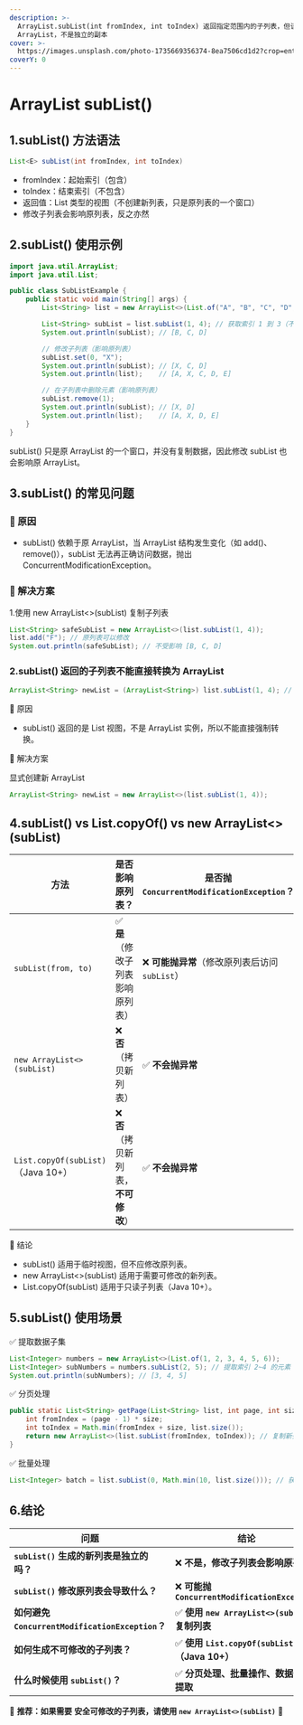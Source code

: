 ```yaml
---
description: >-
  ArrayList.subList(int fromIndex, int toIndex) 返回指定范围内的子列表，但该子列表仍然依赖于原
  ArrayList，不是独立的副本
cover: >-
  https://images.unsplash.com/photo-1735669356374-8ea7506cd1d2?crop=entropy&cs=srgb&fm=jpg&ixid=M3wxOTcwMjR8MHwxfHJhbmRvbXx8fHx8fHx8fDE3Mzg4NzUzMDJ8&ixlib=rb-4.0.3&q=85
coverY: 0
---
```


# ArrayList subList()

## 1.subList() 方法语法

```java
List<E> subList(int fromIndex, int toIndex)
```

* fromIndex：起始索引（包含）
* toIndex：结束索引（不包含）
* 返回值：List 类型的视图（不创建新列表，只是原列表的一个窗口）
* 修改子列表会影响原列表，反之亦然

## 2.subList() 使用示例

```java
import java.util.ArrayList;
import java.util.List;

public class SubListExample {
    public static void main(String[] args) {
        List<String> list = new ArrayList<>(List.of("A", "B", "C", "D", "E"));

        List<String> subList = list.subList(1, 4); // 获取索引 1 到 3（不包含 4）
        System.out.println(subList); // [B, C, D]

        // 修改子列表（影响原列表）
        subList.set(0, "X");
        System.out.println(subList); // [X, C, D]
        System.out.println(list);    // [A, X, C, D, E]

        // 在子列表中删除元素（影响原列表）
        subList.remove(1);
        System.out.println(subList); // [X, D]
        System.out.println(list);    // [A, X, D, E]
    }
}
```

subList() 只是原 ArrayList 的一个窗口，并没有复制数据，因此修改 subList 也会影响原 ArrayList。

## 3.subList() 的常见问题

### 📌 原因

* subList() 依赖于原 ArrayList，当 ArrayList 结构发生变化（如 add()、remove()），subList 无法再正确访问数据，抛出 ConcurrentModificationException。

### 📌 解决方案

1.使用 new ArrayList<>(subList) 复制子列表

```java
List<String> safeSubList = new ArrayList<>(list.subList(1, 4));
list.add("F"); // 原列表可以修改
System.out.println(safeSubList); // 不受影响 [B, C, D]
```

### 2.subList() 返回的子列表不能直接转换为 ArrayList

```java
ArrayList<String> newList = (ArrayList<String>) list.subList(1, 4); // ❌ ClassCastException
```

📌 原因

* subList() 返回的是 List 视图，不是 ArrayList 实例，所以不能直接强制转换。

📌 解决方案

显式创建新 ArrayList

```java
ArrayList<String> newList = new ArrayList<>(list.subList(1, 4));
```

## 4.subList() vs List.copyOf() vs new ArrayList<>(subList)



| **方法**                           | **是否影响原列表？**            | **是否抛 `ConcurrentModificationException`？** | **是否独立？**     |
| -------------------------------- | ----------------------- | ------------------------------------------ | ------------- |
| `subList(from, to)`              | ✅ **是**（修改子列表影响原列表）     | ❌ **可能抛异常**（修改原列表后访问 `subList`）            | ❌ **依赖原列表**   |
| `new ArrayList<>(subList)`       | ❌ **否**（拷贝新列表）          | ✅ **不会抛异常**                                | ✅ **独立的列表**   |
| `List.copyOf(subList)`（Java 10+） | ❌ **否**（拷贝新列表，**不可修改**） | ✅ **不会抛异常**                                | ✅ **独立（但只读）** |

📌 结论

* subList() 适用于临时视图，但不应修改原列表。
* new ArrayList<>(subList) 适用于需要可修改的新列表。
* List.copyOf(subList) 适用于只读子列表（Java 10+）。

## 5.subList() 使用场景

✅ 提取数据子集

```java
List<Integer> numbers = new ArrayList<>(List.of(1, 2, 3, 4, 5, 6));
List<Integer> subNumbers = numbers.subList(2, 5); // 提取索引 2~4 的元素
System.out.println(subNumbers); // [3, 4, 5]
```

✅ 分页处理

```java
public static List<String> getPage(List<String> list, int page, int size) {
    int fromIndex = (page - 1) * size;
    int toIndex = Math.min(fromIndex + size, list.size());
    return new ArrayList<>(list.subList(fromIndex, toIndex)); // 复制新列表
}
```

✅ 批量处理

```java
List<Integer> batch = list.subList(0, Math.min(10, list.size())); // 获取前 10 个元素
```

## 6.结论

| **问题**                                      | **结论**                                      |
| ------------------------------------------- | ------------------------------------------- |
| **`subList()` 生成的新列表是独立的吗？**                | ❌ **不是，修改子列表会影响原列表**                        |
| **`subList()` 修改原列表会导致什么？**                 | ❌ **可能抛 `ConcurrentModificationException`** |
| **如何避免 `ConcurrentModificationException`？** | ✅ **使用 `new ArrayList<>(subList)` 复制列表**    |
| **如何生成不可修改的子列表？**                           | ✅ **使用 `List.copyOf(subList)`（Java 10+）**   |
| **什么时候使用 `subList()`？**                     | ✅ **分页处理、批量操作、数据子集提取**                      |

📌 **推荐：如果需要** **安全可修改的子列表，请使用 `new ArrayList<>(subList)`** 🚀
